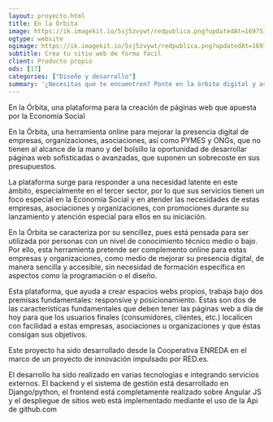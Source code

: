 ```yaml
---
layout: proyecto.html
title: En la Órbita
image: https://ik.imagekit.io/5sj5zvywt/redpublica.png?updatedAt=1697531941087
ogtype: website
ogimage: https://ik.imagekit.io/5sj5zvywt/redpublica.png?updatedAt=1697531941087
subtitle: Crea tu sitio web de forma fácil
client: Producto propio
ods: [17]
categories: ["Diseño y desarrollo"]
summary: '¿Necesitas que te encuentren? Ponte en la órbita digital y asume el control de tu empresa u organización en internet. En la órbita es una herramienta online para mejorar la presencia digital de empresas y organizaciones. Tu entidad en la red de forma sencilla, accesible y profesional.'
---
```


En la Órbita, una plataforma para la creación de páginas web que apuesta por la Economía Social

En la Órbita, una herramienta online para mejorar la presencia digital de empresas, organizaciones, asociaciones, así como PYMES y ONGs, que no tienen al alcance de la mano y del bolsillo la oportunidad de desarrollar páginas web sofisticadas o avanzadas, que suponen un sobrecoste en sus presupuestos.

La plataforma surge para responder a una necesidad latente en este ámbito, especialmente en el tercer sector, por lo que sus servicios tienen un foco especial en la Economía Social y en atender las necesidades de estas empresas, asociaciones y organizaciones, con promociones durante su lanzamiento y atención especial para ellos en su iniciación.

En la Órbita se caracteriza por su sencillez, pues está pensada para ser utilizada por personas con un nivel de conocimiento técnico medio o bajo. Por ello, esta herramienta pretende ser complemento online para estas empresas y organizaciones, como medio de mejorar su presencia digital, de manera sencilla y accesible, sin necesidad de formación específica en aspectos como la programación o el diseño.

Esta plataforma, que ayuda a crear espacios webs propios, trabaja bajo dos premisas fundamentales: responsive y posicionamiento. Éstas son dos de las características fundamentales que deben tener las páginas web a día de hoy para que los usuarios finales (consumidores, clientes, etc.) localicen con facilidad a estas empresas, asociaciones u organizaciones y que éstas consigan sus objetivos.

Este proyecto ha sido desarrollado desde la Cooperativa ENREDA en el marco de un proyecto de innovación impulsado por RED.es. 

El desarrollo ha sido realizado en varias tecnologías e integrando servicios externos. El backend y el sistema de gestión está desarrollado en Django/python, el frontend está completamente realizado sobre Angular JS y el despliegue de sitios web está implementado mediante el uso de la Api de github.com   